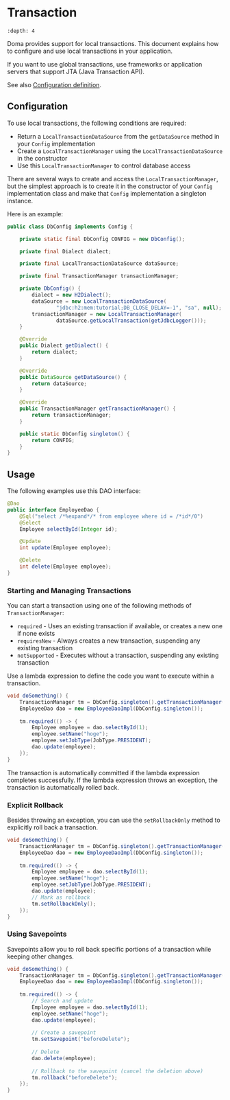 # Transaction

```{contents} Contents
:depth: 4
```

Doma provides support for local transactions.
This document explains how to configure and use local transactions in your application.

If you want to use global transactions, use frameworks or application servers
that support JTA (Java Transaction API).

See also [Configuration definition](config.md#configuration-definition).

## Configuration

To use local transactions, the following conditions are required:

- Return a `LocalTransactionDataSource` from the `getDataSource` method in your `Config` implementation
- Create a `LocalTransactionManager` using the `LocalTransactionDataSource` in the constructor
- Use this `LocalTransactionManager` to control database access

There are several ways to create and access the `LocalTransactionManager`,
but the simplest approach is to create it in the constructor of your `Config` implementation class
and make that `Config` implementation a singleton instance.

Here is an example:

```java
public class DbConfig implements Config {

    private static final DbConfig CONFIG = new DbConfig();

    private final Dialect dialect;

    private final LocalTransactionDataSource dataSource;

    private final TransactionManager transactionManager;

    private DbConfig() {
        dialect = new H2Dialect();
        dataSource = new LocalTransactionDataSource(
                "jdbc:h2:mem:tutorial;DB_CLOSE_DELAY=-1", "sa", null);
        transactionManager = new LocalTransactionManager(
                dataSource.getLocalTransaction(getJdbcLogger()));
    }

    @Override
    public Dialect getDialect() {
        return dialect;
    }

    @Override
    public DataSource getDataSource() {
        return dataSource;
    }

    @Override
    public TransactionManager getTransactionManager() {
        return transactionManager;
    }

    public static DbConfig singleton() {
        return CONFIG;
    }
}
```

## Usage

The following examples use this DAO interface:

```java
@Dao
public interface EmployeeDao {
    @Sql("select /*%expand*/* from employee where id = /*id*/0")
    @Select
    Employee selectById(Integer id);

    @Update
    int update(Employee employee);

    @Delete
    int delete(Employee employee);
}
```

### Starting and Managing Transactions

You can start a transaction using one of the following methods of `TransactionManager`:

- `required` - Uses an existing transaction if available, or creates a new one if none exists
- `requiresNew` - Always creates a new transaction, suspending any existing transaction
- `notSupported` - Executes without a transaction, suspending any existing transaction

Use a lambda expression to define the code you want to execute within a transaction.

```java
void doSomething() {
    TransactionManager tm = DbConfig.singleton().getTransactionManager();
    EmployeeDao dao = new EmployeeDaoImpl(DbConfig.singleton());
    
    tm.required(() -> {
        Employee employee = dao.selectById(1);
        employee.setName("hoge");
        employee.setJobType(JobType.PRESIDENT);
        dao.update(employee);
    });
}
```

The transaction is automatically committed if the lambda expression completes successfully.
If the lambda expression throws an exception, the transaction is automatically rolled back.

### Explicit Rollback

Besides throwing an exception, you can use the `setRollbackOnly` method to explicitly roll back a transaction.

```java
void doSomething() {
    TransactionManager tm = DbConfig.singleton().getTransactionManager();
    EmployeeDao dao = new EmployeeDaoImpl(DbConfig.singleton());
    
    tm.required(() -> {
        Employee employee = dao.selectById(1);
        employee.setName("hoge");
        employee.setJobType(JobType.PRESIDENT);
        dao.update(employee);
        // Mark as rollback
        tm.setRollbackOnly();
    });
}
```

### Using Savepoints

Savepoints allow you to roll back specific portions of a transaction while keeping other changes.

```java
void doSomething() {
    TransactionManager tm = DbConfig.singleton().getTransactionManager();
    EmployeeDao dao = new EmployeeDaoImpl(DbConfig.singleton());
    
    tm.required(() -> {
        // Search and update
        Employee employee = dao.selectById(1);
        employee.setName("hoge");
        dao.update(employee);
    
        // Create a savepoint
        tm.setSavepoint("beforeDelete");
    
        // Delete
        dao.delete(employee);
    
        // Rollback to the savepoint (cancel the deletion above)
        tm.rollback("beforeDelete");
    });
}
```
